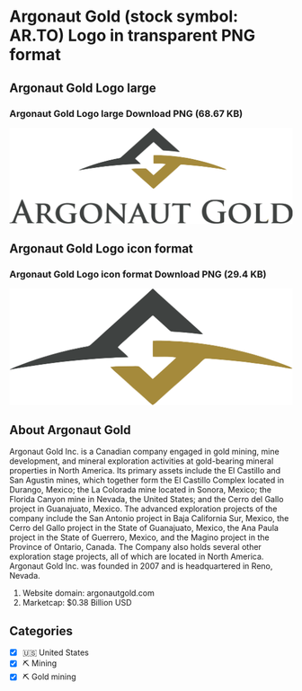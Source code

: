 # Argonaut Gold (stock symbol: AR.TO) Logo in transparent PNG format

## Argonaut Gold Logo large

### Argonaut Gold Logo large Download PNG (68.67 KB)

![Argonaut Gold Logo large Download PNG (68.67 KB)](/img/orig/AR.TO_BIG-a790faa8.png)

## Argonaut Gold Logo icon format

### Argonaut Gold Logo icon format Download PNG (29.4 KB)

![Argonaut Gold Logo icon format Download PNG (29.4 KB)](/img/orig/AR.TO-dfd612ef.png)

## About Argonaut Gold

Argonaut Gold Inc. is a Canadian company engaged in gold mining, mine development, and mineral exploration activities at gold-bearing mineral properties in North America. Its primary assets include the El Castillo and San Agustin mines, which together form the El Castillo Complex located in Durango, Mexico; the La Colorada mine located in Sonora, Mexico; the Florida Canyon mine in Nevada, the United States; and the Cerro del Gallo project in Guanajuato, Mexico. The advanced exploration projects of the company include the San Antonio project in Baja California Sur, Mexico, the Cerro del Gallo project in the State of Guanajuato, Mexico, the Ana Paula project in the State of Guerrero, Mexico, and the Magino project in the Province of Ontario, Canada. The Company also holds several other exploration stage projects, all of which are located in North America. Argonaut Gold Inc. was founded in 2007 and is headquartered in Reno, Nevada.

1. Website domain: argonautgold.com
2. Marketcap: $0.38 Billion USD


## Categories
- [x] 🇺🇸 United States
- [x] ⛏️ Mining
- [x] ⛏️ Gold mining
